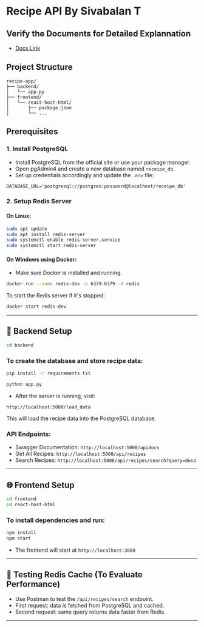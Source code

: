 # Recipe API By Sivabalan T

## Verify the Documents for Detailed Explannation
- [Docs Link](https://docs.google.com/document/d/16gV7EQck6rJ89sC9ex_zftPFtToo2ZpfVzUy15VrObw/edit?usp=sharing)
  
##  Project Structure
```
recipe-app/
├── backend/
│   └── app.py
├── frontend/
│   └── react-host-html/
│       ├── package.json
│       └── ...
```

## Prerequisites

### 1. Install PostgreSQL
- Install PostgreSQL from the official site or use your package manager.
- Open pgAdmin4 and create a new database named `receipe_db`.
- Set up credentials accordingly and update the `.env` file:
```env
DATABASE_URL='postgresql://postgres:password@localhost/receipe_db'
```

### 2. Setup Redis Server

#### On Linux:
```bash
sudo apt update
sudo apt install redis-server
sudo systemctl enable redis-server.service
sudo systemctl start redis-server
```

#### On Windows using Docker:
- Make sure Docker is installed and running.
```bash
docker run --name redis-dev -p 6379:6379 -d redis
```
To start the Redis server if it's stopped:
```bash
docker start redis-dev
```

---

## 🚀 Backend Setup
```bash
cd backend
```
### To create the database and store recipe data:
```bash
pip install -r requirements.txt
```
```bash
python app.py
```
- After the server is running, visit:
```
http://localhost:5000/load_data
```
This will load the recipe data into the PostgreSQL database.

### API Endpoints:
- Swagger Documentation: `http://localhost:5000/apidocs`
- Get All Recipes: `http://localhost:5000/api/recipes`
- Search Recipes: `http://localhost:5000/api/recipes/search?query=dosa`

---

## 🌐 Frontend Setup
```bash
cd frontend
cd react-host-html
```
### To install dependencies and run:
```bash
npm install
npm start
```
- The frontend will start at `http://localhost:3000`

---

## 🧪 Testing Redis Cache (To Evaluate Performance)
- Use Postman to test the `/api/recipes/search` endpoint.
- First request: data is fetched from PostgreSQL and cached.
- Second request: same query returns data faster from Redis.

---





